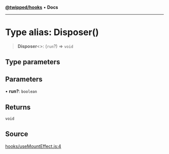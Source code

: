 [**@twipped/hooks**](../../README.md) • **Docs**

***

# Type alias: Disposer()

> **Disposer**\<\>: (`run`?) => `void`

## Type parameters

## Parameters

• **run?**: `boolean`

## Returns

`void`

## Source

[hooks/useMountEffect.js:4](https://github.com/Twipped/hooks/blob/main/hooks/useMountEffect.js#L4)
